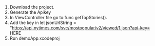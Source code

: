 1. Download the project.
2. Generate the Apikey
3. In ViewController file go to func getTopStories().
4. Add the key in let jsonUrlString = "https://api.nytimes.com/svc/mostpopular/v2/viewed/1.json?api-key= HERE
5. Run demoApp.xcodeproj

